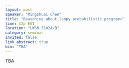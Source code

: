 ```yaml
---
layout: post
speaker: "Mingshuai Chen"
title: "Reasoning about loopy probabilistic programs"
time: 12p EST
location: "LWSN 3102A/B"
category: seminar
invited: false
link_abstract: true
bio: "TBA"
---
```

TBA
